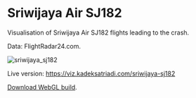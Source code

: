 # Sriwijaya Air SJ182 
Visualisation of Sriwijaya Air SJ182 flights leading to the crash. 

Data: FlightRadar24.com.

![sriwijaya_sj182](https://user-images.githubusercontent.com/19480468/104264208-4b23a700-54df-11eb-8949-e38cab13673d.png)

Live version: https://viz.kadeksatriadi.com/sriwijaya-sj182

[Download WebGL build](https://github.com/KadekSatriadi/Sriwijaya-Air-SJ182-Visualisation/releases).
